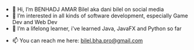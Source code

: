 - 👋 Hi, I’m BENHADJ AMAR Bilel aka dani bilel on social media
- 👀 I’m interested in all kinds of software development, especially Game Dev and Web Dev
- 🌱 I’m a lifelong learner, i've learned Java, JavaFX and Python so far
<!---- 💞️ I’m looking to collaborate on ...--->
- 📫 You  can reach me here: bilel.bha.pro@gmail.com


<!---
BHA-Bilel/BHA-Bilel is a ✨ special ✨ repository because its `README.md` (this file) appears on your GitHub profile.
You can click the Preview link to take a look at your changes.
--->
